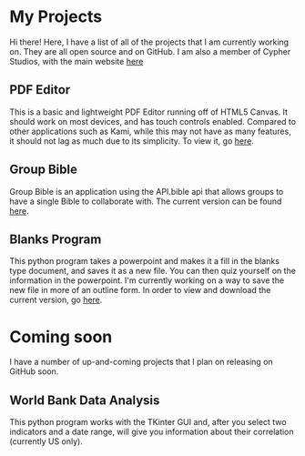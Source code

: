 # My Projects

Hi there! Here, I have a list of all of the projects that I am currently working on. They are all open source and on GitHub. I am also a member of Cypher Studios, with the main website [here](https://cypherstudios.net)

## PDF Editor

This is a basic and lightweight PDF Editor running off of HTML5 Canvas. It should work on most devices, and has touch controls enabled. Compared to other applications such as Kami, while this may not have as many features, it should not lag as much due to its simplicity. To view it, go [here](https://nbritt27.github.io/Canvas_DrawingApp/home.html).

## Group Bible
Group Bible is an application using the API.bible api that allows groups to have a single Bible to collaborate with. The current version can be found [here](https://github.com/nbritt27/group-bible).

## Blanks Program
This python program takes a powerpoint and makes it a fill in the blanks type document, and saves it as a new file. You can then quiz yourself on the information in the powerpoint. I'm currently working on a way to save the new file in more of an outline form. In order to view and download the current version, go [here](https://github.com/nbritt27/Blanks-Program).
# Coming soon
I have a number of up-and-coming projects that I plan on releasing on GitHub soon.
## World Bank Data Analysis
This python program works with the TKinter GUI and, after you select two indicators and a date range, will give you information about their correlation (currently US only). 
